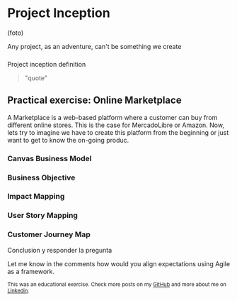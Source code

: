 # Project Inception
(foto)

Any project, as an adventure, can't be something we create 

###

Project inception definition

> "quote"

## Practical exercise: Online Marketplace

A Marketplace is a web-based platform where a customer can buy from different online stores. This is the case for MercadoLibre or Amazon. Now, lets try to imagine we have to create this platform from the beginning or just want to get to know the on-going produc.

### Canvas Business Model


### Business Objective

### Impact Mapping

### User Story Mapping

### Customer Journey Map

Conclusion y responder la pregunta

Let me know in the comments how would you align expectations using Agile as a framework.

<sub>This was an educational exercise. Check more posts on my [GitHub](https://github.com/robspuerta) and more about me on [Linkedin](https://www.linkedin.com/in/robin-puerta/).</sub>
